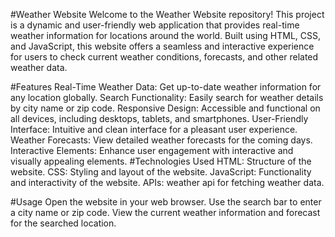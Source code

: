 
#Weather Website
Welcome to the Weather Website repository! This project is a dynamic and user-friendly web application that provides real-time weather information for locations around the world. Built using HTML, CSS, and JavaScript, this website offers a seamless and interactive experience for users to check current weather conditions, forecasts, and other related weather data.

#Features
Real-Time Weather Data: Get up-to-date weather information for any location globally.
Search Functionality: Easily search for weather details by city name or zip code.
Responsive Design: Accessible and functional on all devices, including desktops, tablets, and smartphones.
User-Friendly Interface: Intuitive and clean interface for a pleasant user experience.
Weather Forecasts: View detailed weather forecasts for the coming days.
Interactive Elements: Enhance user engagement with interactive and visually appealing elements.
#Technologies Used
HTML: Structure of the website.
CSS: Styling and layout of the website.
JavaScript: Functionality and interactivity of the website.
APIs: weather api for fetching weather data.

#Usage
Open the website in your web browser.
Use the search bar to enter a city name or zip code.
View the current weather information and forecast for the searched location.
